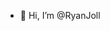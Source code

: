 - 👋 Hi, I’m @RyanJoll

<!---
RyanJoll/RyanJoll is a ✨ special ✨ repository because its `README.md` (this file) appears on your GitHub profile.
You can click the Preview link to take a look at your changes.
--->

